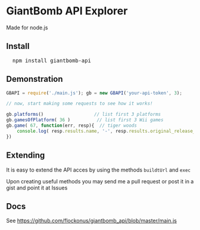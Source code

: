 # GiantBomb API Explorer

Made for node.js

## Install

<pre>
  npm install giantbomb-api
</pre>

## Demonstration

```javascript
GBAPI = require('./main.js'); gb = new GBAPI('your-api-token', 3);

// now, start making some requests to see how it works!

gb.platforms()                   // list first 3 platforms
gb.gamesOfPlatform( 36 )          // list first 3 Wii games
gb.game( 67, function(err, resp){  // tiger woods
	console.log( resp.results.name, '-', resp.results.original_release_date )
})
```

## Extending

It is easy to extend the API acces by using the methods `buildtUrl` and `exec`

Upon creating useful methods you may send me a pull request or post it in a gist and point it at Issues

## Docs

See https://github.com/flockonus/giantbomb_api/blob/master/main.js